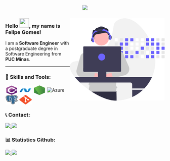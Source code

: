  <p align="center">
  <img src="https://readme-typing-svg.herokuapp.com/?lines=Welcome+to+my+profile!&center=true&width=380&height=45">
</p>

<div> 
<img align="right" width="300" src="https://raw.githubusercontent.com/FelipeAGomes/FelipeAGomes/de8d0c87cfe7e8f6d8678e490b118bf057d875a0/undraw_developer_activity_re_39tg.svg" />

### Hello <img src="https://raw.githubusercontent.com/MartinHeinz/MartinHeinz/master/wave.gif" width="30px" height="30px" >, my name is Felipe Gomes!
<p>I am a <b>Software Engineer</b> with a postgraduate degree in Software Engineering from <b>PUC Minas</b>.</p>

---
### 🚀 Skills and Tools:

 
<img align="center" title="C#" alt="C#" height="30" width="40" src="https://raw.githubusercontent.com/devicons/devicon/master/icons/csharp/csharp-original.svg">
<img align="center" title=".NET" alt=".NET" height="30" width="40" src="https://raw.githubusercontent.com/devicons/devicon/master/icons/dot-net/dot-net-original.svg">
<img align="center" title="NodeJS" alt="NodeJS" height="30" width="40" src="https://raw.githubusercontent.com/devicons/devicon/master/icons/nodejs/nodejs-original.svg">
<img align="center" title="Azure" alt="Azure" height="30" width="40" src="https://upload.wikimedia.org/wikipedia/commons/a/a8/Microsoft_Azure_Logo.svg">
<img align="center" title="PostgreSQL" alt="PostgreSQL" height="30" width="40" src="https://raw.githubusercontent.com/devicons/devicon/master/icons/postgresql/postgresql-original.svg">
<img align="center" title="Git" alt="Git" height="30" width="40" src="https://raw.githubusercontent.com/devicons/devicon/master/icons/git/git-original.svg">

  
  
  

  

### :telephone_receiver: Contact:
<p>
<a href="https://www.linkedin.com/in/felipeagomes/" alt="Linkedin" target="_blank">
 <img src="https://img.shields.io/badge/-Linkedin-1C1C1C?style=for-the-badge&logo=Linkedin&logoColor=00FFFF&link=https://www.linkedin.com/in/felipeagomes/"/>
</a>

<a href="mailto:felipe_2202@icloud.com" alt="Email" target="_blank">
 <img src="https://img.shields.io/badge/-Email-1C1C1C?style=for-the-badge&logo=Email&logoColor=00FFFF&link=mailto:felipe_2202@icloud.com"/>
</a>
 
  

 ###  📊 Statistics Github:
 
 <div align="left">
  <a href="https://github.com/FelipeAGomes">
  <img height="165em" src="https://github-readme-stats.vercel.app/api?username=FelipeAGomes&show_icons=true&theme=github_dark&include_all_commits=true&count_private=true&locale=en"/>
  <img height="165em" src="https://github-readme-stats.vercel.app/api/top-langs/?username=FelipeAGomes&layout=compact&langs_count=7&theme=github_dark&locale=en"/>
</div>
